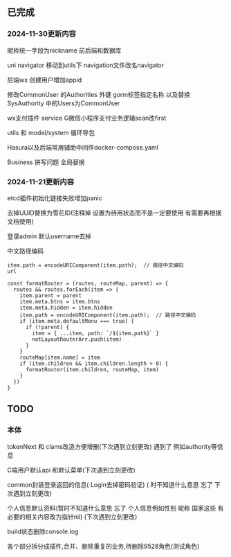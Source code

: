 ## 已完成

### 2024-11-30更新内容

昵称统一字段为nickname 前后端和数据库

uni navigator 移动到utils下  navigation文件改名navigator

后端wx 创建用户增加appid

修改CommonUser 的Authorities 外键 gorm标签指定名称  以及替换SysAuthority 中的Users为CommonUser

wx支付插件 service G微信小程序支付业务逻辑scan改first

utils 和 model/system 循环导包

Hasura以及后端常用辅助中间件docker-compose.yaml

Business 拼写问题 全局替换


### 2024-11-21更新内容

etcd插件初始化链接失败增加panic

去掉UUID替换为雪花ID(注释掉 设置为待用状态而不是一定要使用 有需要再根据文档使用)

登录admin 默认username去掉

中文路径编码

```
item.path = encodeURIComponent(item.path);  // 路径中文编码
url

const formatRouter = (routes, routeMap, parent) => {
  routes && routes.forEach(item => {
    item.parent = parent
    item.meta.btns = item.btns
    item.meta.hidden = item.hidden
    item.path = encodeURIComponent(item.path);  // 路径中文编码
    if (item.meta.defaultMenu === true) {
      if (!parent) {
        item = { ...item, path: `/${item.path}` }
        notLayoutRouterArr.push(item)
      }
    }
    routeMap[item.name] = item
    if (item.children && item.children.length > 0) {
      formatRouter(item.children, routeMap, item)
    }
  })
}
```


## TODO

### 本体

tokenNext 和 clams改造方便增删(下次遇到立刻更改)  遇到了 例如authority等信息

C端用户默认api 和默认菜单(下次遇到立刻更改)

common封装登录返回的信息( Login去掉密码验证)  ( 时不知道什么意思 忘了 下次遇到立刻更改)

个人信息默认资料(暂时不知道什么意思 忘了  个人信息例如性别 昵称 国家这些 有必要的相关内容改为指针nil) (下次遇到立刻更改)

build状态删除console.log

各个部分拆分成插件,合并、删除重复的业务,待删除9528角色(测试角色)
